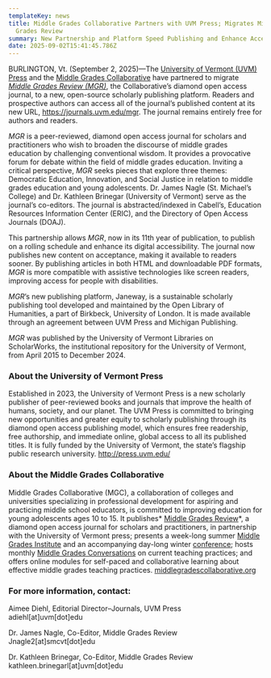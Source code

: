 ```yaml
---
templateKey: news
title: Middle Grades Collaborative Partners with UVM Press; Migrates Middle
  Grades Review
summary: New Partnership and Platform Speed Publishing and Enhance Accessibility
date: 2025-09-02T15:41:45.786Z
---
```

BURLINGTON, Vt. (September 2, 2025)—The [University of Vermont (UVM) Press](https://press.uvm.edu) and the [Middle Grades Collaborative](https://middlegradescollaborative.org/) have partnered to migrate *[Middle Grades Review (MGR)](https://journals.uvm.edu/mgr)*, the Collaborative’s diamond open access journal, to a new, open-source scholarly publishing platform. Readers and prospective authors can access all of the journal’s published content at its new URL, <https://journals.uvm.edu/mgr>. The journal remains entirely free for authors and readers.

*MGR* is a peer-reviewed, diamond open access journal for scholars and practitioners who wish to broaden the discourse of middle grades education by challenging conventional wisdom. It provides a provocative forum for debate within the field of middle grades education. Inviting a critical perspective, *MGR* seeks pieces that explore three themes: Democratic Education, Innovation, and Social Justice in relation to middle grades education and young adolescents. Dr. James Nagle (St. Michael’s College) and Dr. Kathleen Brinegar (University of Vermont) serve as the journal’s co-editors. The journal is abstracted/indexed in Cabell’s, Education Resources Information Center (ERIC), and the Directory of Open Access Journals (DOAJ).

This partnership allows *MGR*, now in its 11th year of publication, to publish on a rolling schedule and enhance its digital accessibility. The journal now publishes new content on acceptance, making it available to readers sooner. By publishing articles in both HTML and downloadable PDF formats, *MGR* is more compatible with assistive technologies like screen readers, improving access for people with disabilities.

*MGR*’s new publishing platform, Janeway, is a sustainable scholarly publishing tool developed and maintained by the Open Library of Humanities, a part of Birkbeck, University of London. It is made available through an agreement between UVM Press and Michigan Publishing.

*MGR* was published by the University of Vermont Libraries on ScholarWorks, the institutional repository for the University of Vermont, from April 2015 to December 2024.

### About the University of Vermont Press

Established in 2023, the University of Vermont Press is a new scholarly publisher of peer-reviewed books and journals that improve the health of humans, society, and our planet. The UVM Press is committed to bringing new opportunities and greater equity to scholarly publishing through its diamond open access publishing model, which ensures free readership, free authorship, and immediate online, global access to all its published titles. It is fully funded by the University of Vermont, the state’s flagship public research university. <http://press.uvm.edu/>

### About the Middle Grades Collaborative

Middle Grades Collaborative (MGC), a collaboration of colleges and universities specializing in professional development for aspiring and practicing middle school educators, is committed to improving education for young adolescents ages 10 to 15. It publishes* [Middle Grades Review](https://journals.uvm.edu/mgr/)*, a diamond open access journal for scholars and practitioners, in partnership with the University of Vermont press; presents a week-long summer [Middle Grades Institute](https://middlegradescollaborative.org/institute/) and an accompanying day-long winter [conference](https://middlegradescollaborative.org/conference/); hosts monthly [Middle Grades Conversations](https://middlegradescollaborative.org/conversations) on current teaching practices; and offers online modules for self-paced and collaborative learning about effective middle grades teaching practices. [middlegradescollaborative.org](https://middlegradescollaborative.org/)

### For more information, contact:

Aimee Diehl, Editorial Director–Journals, UVM Press\
adiehl\[at]uvm\[dot]edu

Dr. James Nagle, Co-Editor, Middle Grades Review\
Jnagle2\[at]smcvt\[dot]edu

Dr. Kathleen Brinegar, Co-Editor, Middle Grades Review\
kathleen.brinegarl\[at]uvm\[dot]edu